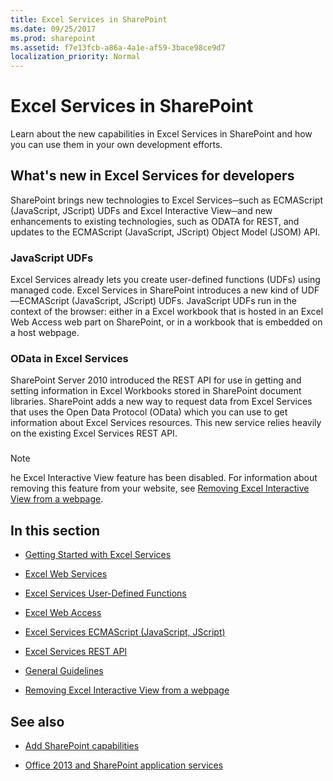 ```yaml
---
title: Excel Services in SharePoint
ms.date: 09/25/2017
ms.prod: sharepoint
ms.assetid: f7e13fcb-a86a-4a1e-af59-3bace98ce9d7
localization_priority: Normal
---
```



# Excel Services in SharePoint
Learn about the new capabilities in Excel Services in SharePoint and how you can use them in your own development efforts.
## What's new in Excel Services for developers
<a name="xlsWhatsNew"> </a>

SharePoint brings new technologies to Excel Services─such as ECMAScript (JavaScript, JScript) UDFs and Excel Interactive View─and new enhancements to existing technologies, such as ODATA for REST, and updates to the ECMAScript (JavaScript, JScript) Object Model (JSOM) API.
  
    
    

### JavaScript UDFs
<a name="xlsJsUdfs"> </a>

Excel Services already lets you create user-defined functions (UDFs) using managed code. Excel Services in SharePoint introduces a new kind of UDF—ECMAScript (JavaScript, JScript) UDFs. JavaScript UDFs run in the context of the browser: either in a Excel workbook that is hosted in an Excel Web Access web part on SharePoint, or in a workbook that is embedded on a host webpage. 
  
    
    

### OData in Excel Services
<a name="xlsOdata"> </a>

SharePoint Server 2010 introduced the REST API for use in getting and setting information in Excel Workbooks stored in SharePoint document libraries. SharePoint adds a new way to request data from Excel Services that uses the Open Data Protocol (OData) which you can use to get information about Excel Services resources. This new service relies heavily on the existing Excel Services REST API.
  
    
    

### 
<a name="xlsOdata"> </a>

> [!NOTE]
> he Excel Interactive View feature has been disabled. For information about removing this feature from your website, see  [Removing Excel Interactive View from a webpage](removing-excel-interactive-view-from-a-webpage.md). 
  
    
    


## In this section
<a name="xlsWhatsNew"> </a>


-  [Getting Started with Excel Services](getting-started-with-excel-services.md)
    
  
-  [Excel Web Services](excel-web-services.md)
    
  
-  [Excel Services User-Defined Functions](excel-services-user-defined-functions.md)
    
  
-  [Excel Web Access](excel-web-access.md)
    
  
-  [Excel Services ECMAScript (JavaScript, JScript)](excel-services-ecmascript-javascript-jscript.md)
    
  
-  [Excel Services REST API](excel-services-rest-api.md)
    
  
-  [General Guidelines](general-guidelines.md)
    
  
-  [Removing Excel Interactive View from a webpage](removing-excel-interactive-view-from-a-webpage.md)
    
  

## See also
<a name="bk_addresources"> </a>


-  [Add SharePoint capabilities](add-sharepoint-capabilities.md)
    
  
-  [Office 2013 and SharePoint application services](office-and-sharepoint-application-services.md)
    
  

  
    
    

